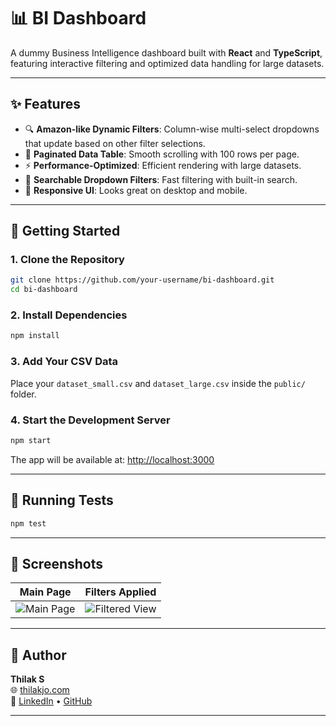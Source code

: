 # 📊 BI Dashboard

A dummy Business Intelligence dashboard built with **React** and **TypeScript**, featuring interactive filtering and optimized data handling for large datasets.

---

## ✨ Features

- 🔍 **Amazon-like Dynamic Filters**: Column-wise multi-select dropdowns that update based on other filter selections.
- 📄 **Paginated Data Table**: Smooth scrolling with 100 rows per page.
- ⚡ **Performance-Optimized**: Efficient rendering with large datasets.
- 🔧 **Searchable Dropdown Filters**: Fast filtering with built-in search.
- 📱 **Responsive UI**: Looks great on desktop and mobile.

---

## 🚀 Getting Started

### 1. Clone the Repository

```bash
git clone https://github.com/your-username/bi-dashboard.git
cd bi-dashboard
```

### 2. Install Dependencies

```bash
npm install
```

### 3. Add Your CSV Data

Place your `dataset_small.csv` and `dataset_large.csv` inside the `public/` folder.

### 4. Start the Development Server

```bash
npm start
```

The app will be available at: [http://localhost:3000](http://localhost:3000)

---

## 🧪 Running Tests

```bash
npm test
```

---

## 📸 Screenshots

| Main Page                                                            | Filters Applied                                                          |
| -------------------------------------------------------------------- | ------------------------------------------------------------------------ |
| ![Main Page](./public/Screenshot%202025-07-12%20at%203.03.56 PM.png) | ![Filtered View](./public/Screenshot%202025-07-12%20at%203.04.04 PM.png) |

---

## 👤 Author

**Thilak S**  
🌐 [thilakjo.com](https://thilakjo.com)  
🔗 [LinkedIn](https://linkedin.com/in/thilakjo) • [GitHub](https://github.com/thilakjo)

---
